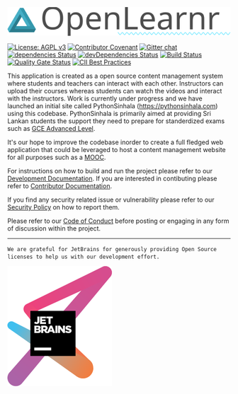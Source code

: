 ![OnlineLearnr](docs/images/OpenLearnr.svg)

[![License: AGPL v3](https://img.shields.io/badge/License-AGPL%20v3-blue.svg)](https://www.gnu.org/licenses/agpl-3.0) [![Contributor Covenant](https://img.shields.io/badge/Contributor%20Covenant-v1.4%20adopted-ff69b4.svg)](https://github.com/python-sinhala-education-society/OpenLearnr/blob/master/CODE_OF_CONDUCT.md) [![Gitter chat](https://badges.gitter.im/gitterHQ/gitter.png)](https://gitter.im/Python-Sinhala-Education-Society/community) [![dependencies Status](https://david-dm.org/python-sinhala-education-society/OpenLearnr/status.svg)](https://david-dm.org/python-sinhala-education-society/OpenLearnr) [![devDependencies Status](https://david-dm.org/python-sinhala-education-society/OpenLearnr/dev-status.svg)](https://david-dm.org/python-sinhala-education-society/OpenLearnr?type=dev) [![Build Status](https://travis-ci.org/python-sinhala-education-society/OpenLearnr.svg?branch=master)](https://travis-ci.org/python-sinhala-education-society/OpenLearnr) [![Quality Gate Status](https://sonarcloud.io/api/project_badges/measure?project=com.asanka.tutor%3Aonline-tutor&metric=alert_status)](https://sonarcloud.io/dashboard?id=com.asanka.tutor%3Aonline-tutor) [![CII Best Practices](https://bestpractices.coreinfrastructure.org/projects/2952/badge)](https://bestpractices.coreinfrastructure.org/projects/2952)

This application is created as a open source content management system where students and teachers can interact with each other. Instructors can upload their courses whereas students can watch the videos and interact with the instructors. Work is currently under progress and we have launched an initial site called PythonSinhala (https://pythonsinhala.com) using this codebase. PythonSinhala is primarily aimed at providing Sri Lankan students the support they need to prepare for standerdized exams such as [GCE Advanced Level](https://en.wikipedia.org/wiki/GCE_Advanced_Level_in_Sri_Lanka).

It's our hope to improve the codebase inorder to create a full fledged web application that could be leveraged to host a content management website for all purposes such as a [MOOC](https://en.wikipedia.org/wiki/Massive_open_online_course).

For instructions on how to build and run the project please refer to our [Development Documentation](https://github.com/python-sinhala-education-society/OpenLearnr/blob/master/docs/DEVELOPER_DOCUMENTATION.md). If you are interested in contibuting please refer to [Contributor Documentation](https://github.com/python-sinhala-education-society/OpenLearnr/blob/master/docs/CONTRIBUTING.md).

If you find any security related issue or vulnerability please refer to our [Security Policy](https://github.com/python-sinhala-education-society/OpenLearnr/blob/develop/SECURITY.md) on how to report them.

Please refer to our [Code of Conduct](https://github.com/python-sinhala-education-society/OpenLearnr/blob/master/docs/CODE_OF_CONDUCT.md) before posting or engaging in any form of discussion within the project.

---

`We are grateful for JetBrains for generously providing Open Source licenses to help us with our development effort.`

[![JetBrains Logo](docs/images/jetbrains-logo.svg)](https://www.jetbrains.com/?from=OpenLearnr)
